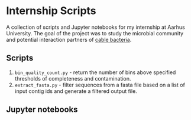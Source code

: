 # Internship Scripts
A collection of scripts and Jupyter notebooks for my internship at Aarhus University. The goal of the project was to study the microbial community and potential interaction partners of [cable bacteria](https://en.wikipedia.org/wiki/Cable_bacteria).

## Scripts
1. `bin_quality_count.py` - return the number of bins above specified thresholds of completeness and contamination.
2. `extract_fasta.py` - filter sequences from a fasta file based on a list of input contig ids and generate a filtered output file.

## Jupyter notebooks
